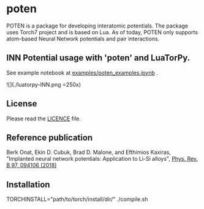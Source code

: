 # poten

POTEN is a package for developing interatomic potentials. The package uses Torch7 project and is based on Lua. As of today, POTEN only supports atom-based Neural Network potentials and pair interactions.

## INN Potential usage with 'poten' and LuaTorPy.

See example notebook at [examples/poten_examples.ipynb](https://github.com/berkonat/poten/tree/master/examples/poten_examples.ipynb) .

![](./luatorpy-INN.png =250x)

## License

Please read the [LICENCE](LICENSE) file.

## Reference publication

Berk Onat, Ekin D. Cubuk, Brad D. Malone, and Efthimios Kaxiras, "Implanted neural network potentials: Application to Li-Si alloys", [Phys. Rev. B 97, 094106 (2018)](https://journals.aps.org/prb/abstract/10.1103/PhysRevB.97.094106)

## Installation

TORCHINSTALL="path/to/torch/install/dir/" ./compile.sh
